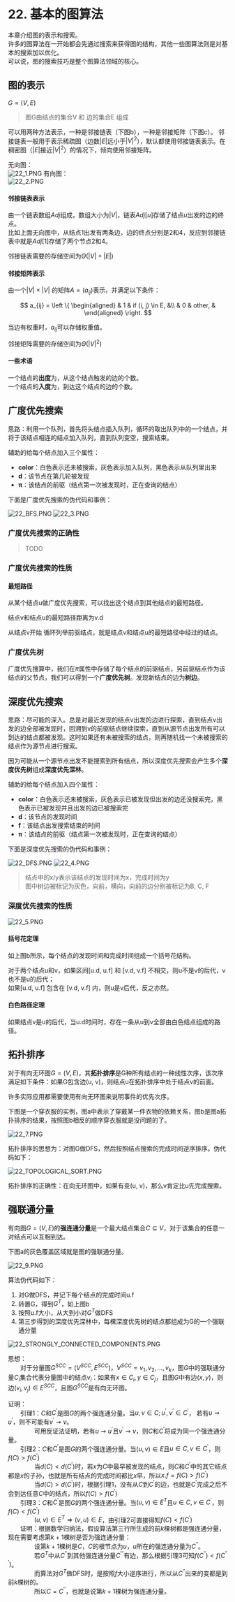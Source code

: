 # 22. 基本的图算法

本章介绍图的表示和搜索。  
许多的图算法在一开始都会先通过搜索来获得图的结构，其他一些图算法则是对基本的搜索加以优化。  
可以说，图的搜索技巧是整个图算法领域的核心。

## 图的表示

$G = (V, E)$
> 图G由结点的集合V 和 边的集合E 组成

可以用两种方法表示，一种是邻接链表（下图b），一种是邻接矩阵（下图c）。
邻接链表一般用于表示稀疏图（边数$|E|$远小于$|V|^2$），默认都使用邻接链表表示。在稠密图（$|E|$接近$|V|^2$）的情况下，倾向使用邻接矩阵。

无向图：  
![22_1.PNG](/.res/22_1.PNG)
有向图：  
![22_2.PNG](/.res/22_2.PNG)

#### 邻接链表表示

由一个链表数组$Adj$组成，数组大小为$|V|$，链表$Adj[u]$存储了结点$u$出发的边的终点。  
比如上面无向图中，从结点1出发有两条边，边的终点分别是2和4，反应到邻接链表中就是$Adj[1]$存储了两个节点2和4。  

邻接链表需要的存储空间为$\Theta(|V|+|E|)$

#### 邻接矩阵表示

由一个$|V| \times |V|$ 的矩阵$A = (a_{ij})$表示，并满足以下条件：  

$$
a_{ij} = \left \{
    \begin{aligned}
    & 1 &   if (i, j) \in E, &\\
    & 0 &   other, &
    \end{aligned}
\right.
$$

当边有权重时，$a_{ij}$可以存储权重值。

邻接矩阵需要的存储空间为$\Theta(|V|^2)$

#### 一些术语

一个结点的**出度**为，从这个结点触发的边的个数。  
一个结点的**入度**为，到达这个结点的边的个数。

## 广度优先搜索

思路：利用一个队列，首先将头结点插入队列，循环的取出队列中的一个结点，并将于该结点相连的结点加入队列，直到队列变空，搜索结束。  

辅助的给每个结点加入三个属性：  
* **color**：白色表示还未被搜索，灰色表示加入队列，黑色表示从队列里出来
* **d**：该节点在第几轮被发现
* $\boldsymbol{\pi}$：该结点的前驱（结点第一次被发现时，正在查询的结点）

下面是广度优先搜索的伪代码和事例：

![22_BFS.PNG](/.res/22_BFS.PNG)
![22_3.PNG](/.res/22_3.PNG)

### 广度优先搜索的正确性

> TODO

### 广度优先搜索的性质

#### 最短路径

从某个结点u做广度优先搜索，可以找出这个结点到其他结点的最短路径。  

结点v和结点u的最短路径距离为v.d  

从结点v开始 循环列举前驱结点，就是结点v和结点u的最短路径中经过的结点。

### 广度优先树

广度优先搜算中，我们在$\pi$属性中存储了每个结点的前驱结点，另前驱结点作为该结点的父节点，我们可以得到一个**广度优先树**。发现新结点的边为**树边**。

## 深度优先搜索

思路：尽可能的深入。总是对最近发现的结点v出发的边进行探索，直到结点v出发的边全部被发现时，回溯到v的前驱结点继续探索，直到从源节点出发所有可以到达的结点都被发现。这时如果还有未被搜索的结点，则再随机找一个未被搜索的结点作为源节点进行搜索。  

因为可能从一个源节点出发不能搜索到所有结点，所以深度优先搜索会产生多个**深度优先树**组成**深度优先深林**。  

辅助的给每个结点加入四个属性：  
* **color**：白色表示还未被搜索，灰色表示已被发现但出发的边还没搜索完，黑色表示已被发现并且出发的边已被搜索完
* **d**：该节点的发现时间
* **f**：该结点出发搜索结束的时间
* $\boldsymbol{\pi}$：该结点的前驱（结点第一次被发现时，正在查询的结点）

下面是深度优先搜索的伪代码和事例：

![22_DFS.PNG](/.res/22_DFS.PNG)
![22_4.PNG](/.res/22_4.PNG)
> 结点中的x/y表示该结点的发现时间为x，完成时间为y  
> 图中树边被标记为灰色，向前，横向，向前的边分别被标记为B, C, F

### 深度优先搜索的性质

![22_5.PNG](/.res/22_5.PNG)  

#### 括号花定理

如上图b所示，每个结点的发现时间和完成时间组成一个括号花结构。  

对于两个结点u和v，如果区间[u.d, u.f] 和 [v.d, v.f] 不相交，则u不是v的后代，v也不是u的后代；  
如果[u.d, u.f] 包含在 [v.d, v.f] 内，则u是v后代，反之亦然。  

#### 白色路径定理

如果结点v是u的后代，当u.d时间时，存在一条从u到v全部由白色结点组成的路径。

## 拓扑排序

对于有向无环图$G = (V, E)$，其**拓扑排序**是G种所有结点的一种线性次序，该次序满足如下条件：如果G包含边(u, v)，则结点u在拓扑排序中处于结点v的前面。  

许多实际应用都需要使用有向无环图来说明事件的优先次序。  

下图是一个穿衣服的实例，图a中表示了穿戴某一件衣物的依赖关系，图b是图a拓扑排序的结果，按照图b相反的顺序穿衣服就是没问题的了。

![22_7.PNG](/.res/22_7.PNG)  

拓扑排序的思想为：对图G做DFS，然后按照结点搜索的完成时间逆序排序。伪代码如下：

![22_TOPOLOGICAL_SORT.PNG](/.res/22_TOPOLOGICAL_SORT.PNG)  

拓扑排序的正确性：在向无环图中，如果有变(u, v)，那么v肯定比u先完成搜索。

## 强联通分量

有向图$G = (V, E)$的**强连通分量**是一个最大结点集合$C \subseteq V$，对于该集合的任意一对结点可以互相到达。  

下图a的灰色覆盖区域就是图的强联通分量。

![22_9.PNG](/.res/22_9.PNG)  

算法伪代码如下：  
1. 对G做DFS，并记下每个结点的完成时间u.f
2. 转置G，得到$G^T$，如上图b
3. 按照u.f大小，从大到小对$G^T$做DFS
4. 第三步得到的深度优先深林中，每棵深度优先树的结点都组成为G的一个强联通分量

![22_STRONGLY_CONNECTED_COMPONENTS.PNG](/.res/22_STRONGLY_CONNECTED_COMPONENTS.PNG)  

思想：  
&emsp;&emsp;对于分量图$G^{SCC} = (V^{SCC}, E^{SCC})$，$V^{SCC} = {v_1, v_2, ... , v_k}$，图$G$中的强联通分量$C_i$集合代表分量图中的结点$v_i$：如果有$x\in C_i, y\in C_j$，且图$G$中有边$(x, y)$，则边$(v_i, v_j) \in E^{SCC}$，且图$G^{SCC}$是有向无环图。  

证明：   
&emsp;&emsp;引理1：$C$和$C^\prime$是图$G$的两个强连通分量。当$u, v \in C; u^\prime, v^\prime \in C^\prime$， 若有$u \rightsquigarrow u^\prime$，则不可能有$v^\prime \rightsquigarrow v$。  
&emsp;&emsp;&emsp;&emsp; 可用反证法证明，若有$u \rightsquigarrow u^\prime$且$v^\prime \rightsquigarrow v$，则$C$和$C^\prime$将成为同一个强连通分量。  
&emsp;&emsp;引理2：$C$和$C^\prime$是图$G$的两个强连通分量。当$(u, v) \in E$且$u \in C, v \in C^\prime$，则$f(C) > f(C^\prime)$  
&emsp;&emsp;&emsp;&emsp; 当$d(C) < d(C^\prime)$时，若$x$为$C$中最早被发现的结点，则$C$和$C^\prime$中的其它结点都是$x$的子孙，也就是所有结点的完成时间都比$x$早，所以$x.f=f(C)>f(C^\prime)$  
&emsp;&emsp;&emsp;&emsp; 当$d(C) > d(C^\prime)$时，根据引理1，没有从$C$到$C^\prime$的边，也就是$C^\prime$完成之后不会到达任意$C$中的结点，所以$f(C)>f(C^\prime)$  
&emsp;&emsp;引理3：$C$和$C^\prime$是图$G$的两个强连通分量。当$(u, v) \in E^T$且$u \in C, v \in C^\prime$，则$f(C) < f(C^\prime)$  
&emsp;&emsp;&emsp;&emsp; $(u, v) \in E^T \Longrightarrow (v, u) \in E$，由引理2可直接得知$f(C) < f(C^\prime)$  
&emsp;&emsp;证明：根据数学归纳法，假设算法第三行所生成的前$k$棵树都是强连通分量，现在需要考虑第$k+1$棵树是否为强连通分量：  
&emsp;&emsp;&emsp;&emsp; 设第$k+1$棵树是$C$，$C$的根节点为$u$，$u$所在的强连通分量为$C^{\prime\prime}$。  
&emsp;&emsp;&emsp;&emsp; 若$G^T$中从$C^{\prime\prime}$到其他强连通分量$C^{\prime\prime\prime}$有边，那么根据引理3可知$f(C^{\prime\prime}) < f(C^{\prime\prime\prime})$。  
&emsp;&emsp;&emsp;&emsp; 而算法对$G^T$做DFS时，是按照$f$大小逆序进行，所以从$C^{\prime\prime}$出来的变都是到前$k$棵树的。  
&emsp;&emsp;&emsp;&emsp; 所以$C=C^{\prime\prime}$，也就是说第$k+1$棵树为强连通分量。

